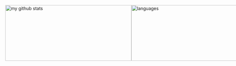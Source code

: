 <p style="display:flex; justify-content: space-between">
  <img src="https://github-readme-stats.vercel.app/api?username=topyao&show_icons=true&theme=light" alt="my github stats" width="400px" height="177px"/>
  <img src="https://github-readme-stats.vercel.app/api/top-langs/?username=topyao&layout=compact&theme=light" alt="languages" width="400px" height="177px">
</p>

<!--
**topyao/topyao** is a ✨ _special_ ✨ repository because its `README.md` (this file) appears on your GitHub profile.

Here are some ideas to get you started:

- 🔭 I’m currently working on ...
- 🌱 I’m currently learning ...
- 👯 I’m looking to collaborate on ...
- 🤔 I’m looking for help with ...
- 💬 Ask me about ...
- 📫 How to reach me: ...
- 😄 Pronouns: ...
- ⚡ Fun fact: ...
-->
